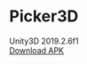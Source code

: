# Picker3D
Unity3D 2019.2.6f1<br>
[Download APK](https://github.com/emirbeyhatun/Picker3D/releases/latest)
